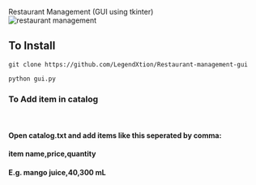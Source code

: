 Restaurant Management (GUI using tkinter)
<br />
<img src="https://i.ibb.co/19RQ4L7/rm.png" alt="restaurant management">
<br />
## To Install</h3>
```
git clone https://github.com/LegendXtion/Restaurant-management-gui
```
```
python gui.py
```
### To Add item in catalog</h3>
<br />
<h4>Open catalog.txt and add items like this seperated by comma:</h4>
<h4>item name,price,quantity</h4>
<h4>E.g. mango juice,40,300 mL</h4>
<br />

